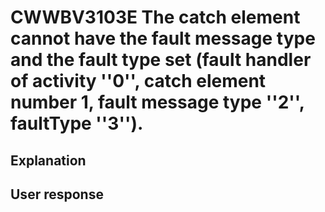 # CWWBV3103E The catch element cannot have the fault message type and the fault type set (fault handler of activity ''0'', catch element number 1, fault message type ''2'', faultType ''3'').

## Explanation

## User response
